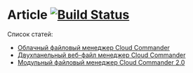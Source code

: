 Article [![Build Status][BuildStatusIMGURL]][BuildStatusURL]
===============
[BuildStatusIMGURL]:        https://img.shields.io/travis/coderaiser/article/hidden.svg?style=flat
[BuildStatusURL]:           https://travis-ci.org/coderaiser/article  "Build Status"
[HABR]:                     http://habrahabr.ru/post/226257/ "Двухпанельный веб-файл менеджер Cloud Commander"
[HABR2]:                    http://habrahabr.ru/post/253437/ "Модульный файловый менеджер Cloud Commander 2.0"
[XAKEP]:                    https://xakep.ru/2014/02/14/cloud-commander "Облачный файловый менеджер Cloud Commander"

Список статей:
- [Облачный файловый менеджер Cloud Commander](XAKEP)
- [Двухпанельный веб-файл менеджер Cloud Commander][HABR]
- [Модульный файловый менеджер Cloud Commander 2.0][HABR2]

